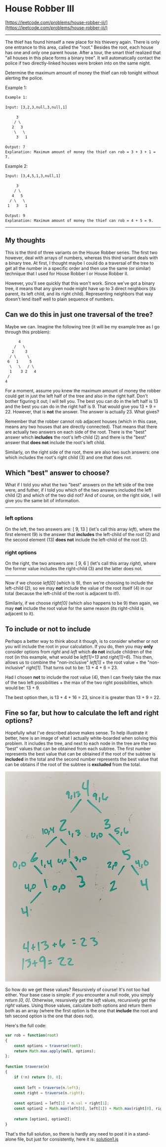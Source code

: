 # House Robber III

[https://leetcode.com/problems/house-robber-iii/](https://leetcode.com/problems/house-robber-iii/)

---
The thief has found himself a new place for his thievery again. There is only one entrance to this area, called the "root." Besides the root, each house has one and only one parent house. After a tour, the smart thief realized that "all houses in this place forms a binary tree". It will automatically contact the police if two directly-linked houses were broken into on the same night.

Determine the maximum amount of money the thief can rob tonight without alerting the police.

Example 1:
```
Example 1:

Input: [3,2,3,null,3,null,1]

     3
    / \
   2   3
    \   \ 
     3   1

Output: 7 
Explanation: Maximum amount of money the thief can rob = 3 + 3 + 1 = 7.
```

Example 2:
```
Input: [3,4,5,1,3,null,1]

     3
    / \
   4   5
  / \   \ 
 1   3   1

Output: 9
Explanation: Maximum amount of money the thief can rob = 4 + 5 = 9.
```
---

## My thoughts

This is the third of three variants on the House Robber series.  The first two however, deal with arrays of numbers, whereas this third variant deals with a binary tree.  At first, I thought maybe I could do a traversal of the tree to get all the number in a specific order and then use the same (or similar) technique that I used for House Robber I or House Robber II.  

However, you'll see quickly that this won't work.  Since we've got a binary tree, it means that any given node might have up to 3 direct neighbors (its parent, its left child, and its right child).  Representing neighbors that way doesn't lend itself well to plain sequence of numbers.

## Can we do this in just one traversal of the tree?

Maybe we can.  Imagine the following tree (it will be my example tree as I go through this problem):

```
      4
    /   \
   2     3
  / \     \
 6   1     5
  \   \   / \
  1    3 2   4
 /
4
```

For a moment, assume you knew the maximum amount of money the robber could get in just the left half of the tree and also in the right half.  Don't bother figuring it out; I will tell you.  The best you can do in the left half is 13 and the best you can do in the right half is 9.  That would give you 13 + 9 = 22.  However, that is **not** the answer.  The answer is actually 23.  What gives?

Remember that the robber cannot rob adjacent houses (which in this case, means any two houses that are directly connected).  That means that there are actually two answers on each side of the root.  There is the "best" answer which **includes** the root's left-child (2) and there is the "best" answer that **does not** include the root's left child.

Similarly, on the right side of the root, there are also two such answers: one which includes the root's right child (3) and one that does not.

## Which "best" answer to choose?

What if I told you what the two "best" answers on the left side of the tree were, and futher, if I told you which of the two answers included the left child (2) and which of the two did not?  And of course, on the right side, I will give you the same bit of information.

---
### left options
On the left, the two answers are: [ 9, 13 ] (let's call this array *left*), where the first element (9) is the answer that **includes** the left-child of the root (2) and the second element (13) **does not** include the left-child of the root (2).

### right options
On the right, the two answers are: [ 9, 6 ] (let's call this array *right*), where the former value includes the right-child (3) and the latter does not.

---

Now if we choose *left[0]* (which is 9), then we're choosing to include the left-child (2), so we may **not** include the value of the root itself (4) in our total (because the left-child of the root is adjacent to it!).

Similarly, if we choose *right[0]* (which also happens to be 9) then again, we may **not** include the root value for the same reason (its right-child is adjacent to it).

## To include or not to include

Perhaps a better way to think about it though, is to consider whether or not you will include the root in your calculation.  If you do, then you may **only** consider options from *right* and *left* which **do not** include children of the root (in this example, what would be *left[1]=13* and *right[1]=6*).  This then, allows us to combine the "non-inclusive" *left[1]* + the root value + the "non-inclusive" *right[1]*.  That turns out to be: 13 + 4 + 6 = 23.

Had I chosen **not** to include the root value (4), then I can freely take the max of the two left possibilities + the max of the two right possibilities, which would be: 13 + 9.

The best option then, is 13 + 4 + 16 = 23, since it is greater than 13 + 9 = 22.

## Fine so far, but how to calculate the left and right options?

Hopefully what I've described above makes sense.  To help illustrate it better, here is an image of what I actually white-boarded when solving this problem.  It includes the tree, and next to each node in the tree are the two "best" values that can be obtained from each subtree.  The first number represents the best value that can be obtained if the root of the subtree is **included** in the total and the second number represents the best value that can be obtains if the root of the subtree is **excluded** from the total.

![Tree example](./tree.jpg)

So how do we get these values?  Resursively of course!  It's not too had either.  Your base case is simple: if you encounter a null node, you simply *return [0, 0]*.  Otherwise, resursively get the *left* values, recursively get the *right* values.  Using those values, calculate both options and return them both as an array (where the first option is the one that **include** the root and teh second option is the one that does not).

Here's the full code:

```javascript
var rob = function(root)
{
    const options = traverse(root);
    return Math.max.apply(null, options);
};

function traverse(n)
{
    if (!n) return [0, 0];

    const left = traverse(n.left);
    const right = traverse(n.right);

    const option1 = left[1] + n.val + right[1];
    const option2 = Math.max(left[0], left[1]) + Math.max(right[0], right[1]);

    return [option1, option2]; 
}
```

That's the full solution, so there is hardly any need to post it in a stand-alone file, but just for consistently, here it is: [solution1.js](solution1.js)